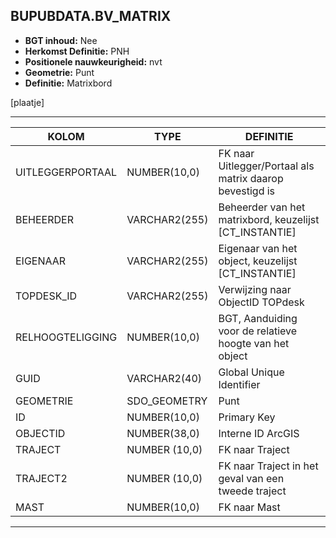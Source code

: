 ﻿## BUPUBDATA.BV_MATRIX


* __BGT inhoud:__ Nee
* __Herkomst Definitie:__ PNH
* __Positionele nauwkeurigheid:__ nvt
* __Geometrie:__ Punt
* __Definitie:__ Matrixbord

[plaatje]

***

|KOLOM                           	|TYPE          	|DEFINITIE|
|------                          	|----          	|-----    |
|UITLEGGERPORTAAL                	|NUMBER(10,0)  	|FK naar Uitlegger/Portaal als matrix daarop bevestigd is|
|BEHEERDER                       	|VARCHAR2(255) 	|Beheerder van het matrixbord, keuzelijst [CT_INSTANTIE]|
|EIGENAAR                        	|VARCHAR2(255) 	|Eigenaar van het object, keuzelijst [CT_INSTANTIE]|
|TOPDESK_ID							|VARCHAR2(255) 	|Verwijzing naar ObjectID TOPdesk|
|RELHOOGTELIGGING                	|NUMBER(10,0)  	|BGT, Aanduiding voor de relatieve hoogte van het object|
|GUID                            	|VARCHAR2(40)  	|Global Unique Identifier|
|GEOMETRIE                       	|SDO_GEOMETRY  	|Punt|
|ID                              	|NUMBER(10,0)  	|Primary Key|
|OBJECTID                        	|NUMBER(38,0)   |Interne ID ArcGIS|
|TRAJECT							|NUMBER (10,0)	|FK naar Traject|
|TRAJECT2							|NUMBER (10,0)	|FK naar Traject in het geval van een tweede traject|
|MAST                            	|NUMBER(10,0)  	|FK naar Mast|

***

